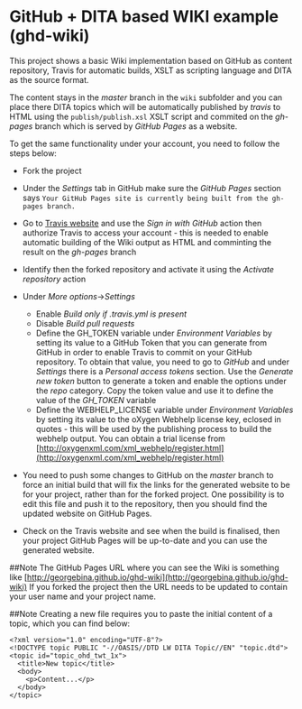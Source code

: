 # GitHub + DITA based WIKI example (ghd-wiki)

This project shows a basic Wiki implementation based on GitHub as content repository, Travis for automatic builds, XSLT as scripting language and DITA as the source format.

The content stays in the *master* branch in the `wiki` subfolder and you can place there DITA topics which will be automatically published by *travis* to HTML using the `publish/publish.xsl` XSLT script and commited on the *gh-pages* branch which is served by *GitHub Pages* as a website.

To get the same functionality under your account, you need to follow the steps below:

- Fork the project
- Under the *Settings* tab in GitHub make sure the *GitHub Pages* section says
  ```Your GitHub Pages site is currently being built from the gh-pages branch.```
- Go to [Travis website](http://travis-ci.org) and use the *Sign in with GitHub* action then authorize Travis to access your account - this is needed to enable automatic building of the Wiki output as HTML and comminting the result on the *gh-pages* branch
- Identify then the forked repository and activate it using the *Activate repository* action
- Under *More options*->*Settings*  
    - Enable *Build only if .travis.yml is present*
    - Disable *Build pull requests*
    - Define the GH_TOKEN variable under *Environment Variables* by setting its value to a GitHub Token that you can generate from GitHub in order to enable Travis to commit on your GitHub repository.
To obtain that value, you need to go to *GitHub* and under *Settings* there is a *Personal access tokens* section. Use the *Generate new token* button to generate a token and enable the options under the *repo* category. Copy the token value and use it to define the value of the *GH_TOKEN* variable
    - Define the WEBHELP_LICENSE variable under *Environment Variables* by setting its value to the oXygen Webhelp license key, eclosed in quotes - this will be used by the publishing process to build the webhelp output. You can obtain a trial license from 
[http://oxygenxml.com/xml_webhelp/register.html](http://oxygenxml.com/xml_webhelp/register.html)  

- You need to push some changes to GitHub on the *master* branch to force an initial build that will fix the links for the generated website to be for your project, rather than for the forked project. One possibility is to edit this file and push it to the repository, then you should find the updated website on GitHub Pages.

- Check on the Travis website and see when the build is finalised, then your project GitHub Pages will be up-to-date and you can use the generated website.

##Note
The GitHub Pages URL where you can see the Wiki is something like 
[http://georgebina.github.io/ghd-wiki](http://georgebina.github.io/ghd-wiki)
If you forked the project then the URL needs to be updated to contain your user name and your project name.

##Note
Creating a new file requires you to paste the initial content of a topic, which you can find below:

```
<?xml version="1.0" encoding="UTF-8"?>
<!DOCTYPE topic PUBLIC "-//OASIS//DTD LW DITA Topic//EN" "topic.dtd">
<topic id="topic_ohd_twt_1x">
  <title>New topic</title>
  <body>
    <p>Content...</p>
  </body>
</topic>
```

